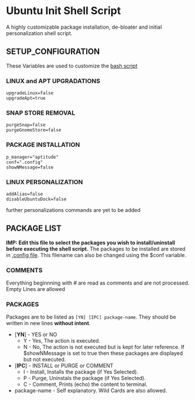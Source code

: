 # Ubuntu Init Shell Script
A highly customizable package installation, de-bloater and initial personalization shell script.

## SETUP_CONFIGURATION
These Variables are used to customize the [bash script](install.sh)

### LINUX and APT UPGRADATIONS
    upgradeLinux=false
    upgradeApt=true

### SNAP STORE REMOVAL
    purgeSnap=false
    purgeGnomeStore=false

### PACKAGE INSTALLATION
    p_manager="aptitude"
    conf=".config"
    showNMessage=false

### LINUX PERSONALIZATION
    addAlias=false
    disableUbuntuDock=false
further personalizations commands are yet to be added


## PACKAGE LIST
**IMP: Edit this file to select the packages you wish to install/uninstall before executing the shell script.** The packages to be installed are stored in [.config file](.config). This filename can also be changed using the $conf variable.

### COMMENTS
Everything beginnning with \# are read as comments and are not processed.
Empty Lines are allowed

### PACKAGES
Packages are to be listed as `[YN] [IPC] package-name`. They should be written in new lines **without intent**.

* [**YN**] - YES or NO
  * Y - Yes, The action is executed.
  * N - No,  The action is not executed but is kept for later reference. If $showNMessage is set to true then these packages are displayed but not executed.
* [**IPC**] - INSTALL or PURGE or COMMENT
  * I - Install, Installs the package (if Yes Selected).
  * P - Purge, Uninstals the package (if Yes Selected).
  * C - Comment, Prints (echo) the content to terminal.
* package-name - Self explanatory. Wild Cards are also allowed.

